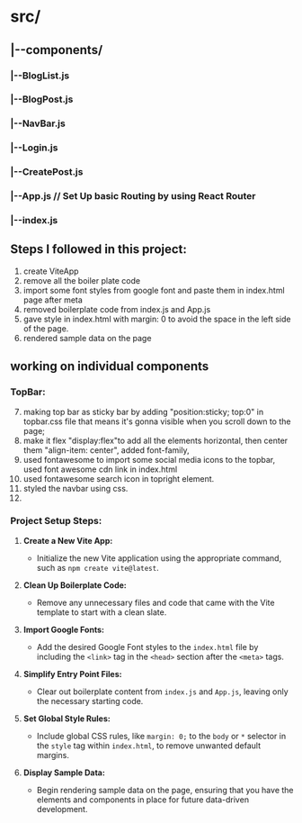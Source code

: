# src/

## |--components/

### |--BlogList.js

### |--BlogPost.js

### |--NavBar.js

### |--Login.js

### |--CreatePost.js

### |--App.js // Set Up basic Routing by using React Router

### |--index.js

## Steps I followed in this project:

1.  create ViteApp
2.  remove all the boiler plate code
3.  import some font styles from google font and paste them in index.html page after meta
4.  removed boilerplate code from index.js and App.js
5.  gave style in index.html with margin: 0 to avoid the space in the left side of the page.
6.  rendered sample data on the page

## working on individual components

### TopBar:

7.  making top bar as sticky bar by adding "position:sticky; top:0" in topbar.css file that means it's gonna visible when you scroll down to the page;
8.  make it flex "display:flex"to add all the elements horizontal, then center them "align-item: center", added font-family,
9.  used fontawesome to import some social media icons to the topbar, used font awesome cdn link in index.html
10. used fontawesome search icon in topright element.
11. styled the navbar using css.
12.

### Project Setup Steps:

1. **Create a New Vite App:**

   - Initialize the new Vite application using the appropriate command, such as `npm create vite@latest`.

2. **Clean Up Boilerplate Code:**

   - Remove any unnecessary files and code that came with the Vite template to start with a clean slate.

3. **Import Google Fonts:**

   - Add the desired Google Font styles to the `index.html` file by including the `<link>` tag in the `<head>` section after the `<meta>` tags.

4. **Simplify Entry Point Files:**

   - Clear out boilerplate content from `index.js` and `App.js`, leaving only the necessary starting code.

5. **Set Global Style Rules:**

   - Include global CSS rules, like `margin: 0;` to the `body` or `*` selector in the `style` tag within `index.html`, to remove unwanted default margins.

6. **Display Sample Data:**
   - Begin rendering sample data on the page, ensuring that you have the elements and components in place for future data-driven development.

<!--

import { useContext, useState } from "react";
import axios from "axios";
import { Navigate, Link } from "react-router-dom";
import "./LoginPage.css";

export default function LoginPage() {
  const [emailValue, setEmailValue] = useState("");
  const [passwordValue, setPasswordValue] = useState("");
  const [redirect, setRedirect] = useState(false);
  // const {setUserInfo} = useContext(userContext);

  //this asynchronous function passed to the Login component as a prop(onLogin). It will be called once the user attempts to login, typically when submitting the login form.
  const handleSubmit = async (e) => {
    e.preventDefault(); //this prevents the default behavior of the form submission, which would normally causes a page reload.
    const userData = { email: emailValue, password: passwordValue };

    // using axios to send a POST request to the (/api/auth) endpoint with 'userData'  containing user credentials. This is an asynchronous operation, so it uses await to pause execution until the response is returned from the server.
    const res = await axios.post("/api/auth", userData);

    //if (res.data.success): After receiving the response, it checks if there's a success property in the returned data, which indicates that the login attempt was successful
    if (res.data.success) {
      navigate("/"); //navigate("/"): If the login is successful, it uses the navigate function to redirect the user to the /me route.
      setRedirect(true);
    } else {
      alert("wrong credentials");
    }
  };

  if (redirect) {
    return <Link to="/"></Link>;
  }

  return (
    <div className="auth">
      <h1>Login</h1>
      <form onSubmit={handleSubmit}>
        <div className="loginForm">
          <label>email:</label>
          <input
            type="text"
            value={emailValue}
            onChange={(e) => setEmailValue(e.target.value)}
            placeholder="email"
          />
        </div>
        <div className="loginForm">
          <lable>Password:</lable>
          <input
            type="password"
            value={passwordValue}
            onChange={(e) => setPasswordValue(e.target.value)}
            placeholder="password"
          />
        </div>
        <button type="submit">Login</button>

        <span>
          Do not have an account? <Link to="/register">Create New Account</Link>
        </span>
      </form>
    </div>
  );
} -->

